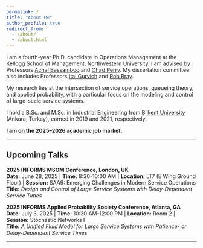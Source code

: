 ```yaml
---
permalink: /
title: "About Me"
author_profile: true
redirect_from: 
  - /about/
  - /about.html
---
```


I am a fourth-year Ph.D. candidate in Operations Management at the Kellogg School of Management, Northwestern University. I am advised by Professors [Achal Bassamboo](https://www.kellogg.northwestern.edu/faculty/directory/bassamboo_achal/) and [Ohad Perry](https://people.smu.edu/operry/homepage/). My dissertation committee also includes Professors [Itai Gurvich](https://www.kellogg.northwestern.edu/faculty/directory/gurvich_itai.aspx) and [Rob Bray](https://www.kellogg.northwestern.edu/faculty/directory/bray_robert/).

My research lies at the intersection of service operations, queueing theory, and applied probability, with a particular focus on the modeling and control of large-scale service systems.

I hold a B.Sc. and M.Sc. in Industrial Engineering from [Bilkent University](https://w3.ie.bilkent.edu.tr/en/) (Ankara, Turkey), earned in 2019 and 2021, respectively.

**I am on the 2025–2026 academic job market.**

---

## Upcoming Talks

**2025 INFORMS MSOM Conference, London, UK**  
**Date:** June 28, 2025 | **Time:** 8:30-10:00 AM | **Location:** LT7 (E Wing Ground Floor) | **Session:** SAA9: Emerging Challenges in Modern Service Operations  
**Title:** *Design and Control of Large Service Systems with Delay-Dependent Service Times*  

**2025 INFORMS Applied Probability Society Conference, Atlanta, GA**  
**Date:** July 3, 2025 | **Time:** 10:30 AM-12:00 PM | **Location:** Room 2 | **Session:** Stochastic Networks I  
**Title:** *A Unified Fluid Model for Large Service Systems with Patience- or Delay-Dependent Service Times*

---
